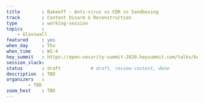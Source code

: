 ```yaml
---
title        : Bakeoff - Anti-virus vs CDR vs Sandboxing
track        : Content Disarm & Reconstruction
type         : working-session
topics       :
    - Glasswall
featured     : yes
when_day     : Thu
when_time    : WS-4
hey_summit   : https://open-security-summit-2020.heysummit.com/talks/bakeoff-anti-virus-vs-cdr-vs-sandboxing/
session_slack: 
status       : draft           # draft, review-content, done
description  : TBD
organizers   :
        - TBD
zoom_host    : TBD
---
```

